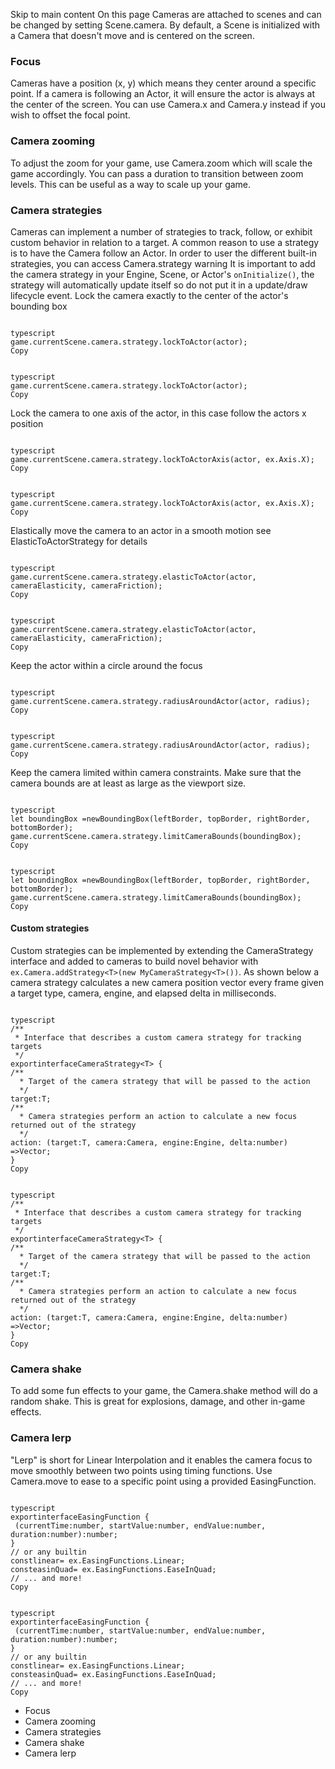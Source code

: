 Skip to main content
On this page
Cameras are attached to scenes and can be changed by setting Scene.camera. By default, a Scene is initialized with a Camera that doesn't move and is centered on the screen.
### Focus​
Cameras have a position (x, y) which means they center around a specific point.
If a camera is following an Actor, it will ensure the actor is always at the center of the screen. You can use Camera.x and Camera.y instead if you wish to offset the focal point.
### Camera zooming​
To adjust the zoom for your game, use Camera.zoom which will scale the game accordingly. You can pass a duration to transition between zoom levels.
This can be useful as a way to scale up your game.
### Camera strategies​
Cameras can implement a number of strategies to track, follow, or exhibit custom behavior in relation to a target. A common reason to use a strategy is to have the Camera follow an Actor.
In order to user the different built-in strategies, you can access Camera.strategy
warning
It is important to add the camera strategy in your Engine, Scene, or Actor's `onInitialize()`, the strategy will automatically update itself so do not put it in a update/draw lifecycle event.
Lock the camera exactly to the center of the actor's bounding box
```

typescript
game.currentScene.camera.strategy.lockToActor(actor);
Copy
```
```

typescript
game.currentScene.camera.strategy.lockToActor(actor);
Copy
```

Lock the camera to one axis of the actor, in this case follow the actors x position
```

typescript
game.currentScene.camera.strategy.lockToActorAxis(actor, ex.Axis.X);
Copy
```
```

typescript
game.currentScene.camera.strategy.lockToActorAxis(actor, ex.Axis.X);
Copy
```

Elastically move the camera to an actor in a smooth motion see ElasticToActorStrategy for details
```

typescript
game.currentScene.camera.strategy.elasticToActor(actor, cameraElasticity, cameraFriction);
Copy
```
```

typescript
game.currentScene.camera.strategy.elasticToActor(actor, cameraElasticity, cameraFriction);
Copy
```

Keep the actor within a circle around the focus
```

typescript
game.currentScene.camera.strategy.radiusAroundActor(actor, radius);
Copy
```
```

typescript
game.currentScene.camera.strategy.radiusAroundActor(actor, radius);
Copy
```

Keep the camera limited within camera constraints. Make sure that the camera bounds are at least as large as the viewport size.
```

typescript
let boundingBox =newBoundingBox(leftBorder, topBorder, rightBorder, bottomBorder);
game.currentScene.camera.strategy.limitCameraBounds(boundingBox);
Copy
```
```

typescript
let boundingBox =newBoundingBox(leftBorder, topBorder, rightBorder, bottomBorder);
game.currentScene.camera.strategy.limitCameraBounds(boundingBox);
Copy
```

#### Custom strategies​
Custom strategies can be implemented by extending the CameraStrategy interface and added to cameras to build novel behavior with `ex.Camera.addStrategy<T>(new MyCameraStrategy<T>())`.
As shown below a camera strategy calculates a new camera position vector every frame given a target type, camera, engine, and elapsed delta in milliseconds.
```

typescript
/**
 * Interface that describes a custom camera strategy for tracking targets
 */
exportinterfaceCameraStrategy<T> {
/**
  * Target of the camera strategy that will be passed to the action
  */
target:T;
/**
  * Camera strategies perform an action to calculate a new focus returned out of the strategy
  */
action: (target:T, camera:Camera, engine:Engine, delta:number) =>Vector;
}
Copy
```
```

typescript
/**
 * Interface that describes a custom camera strategy for tracking targets
 */
exportinterfaceCameraStrategy<T> {
/**
  * Target of the camera strategy that will be passed to the action
  */
target:T;
/**
  * Camera strategies perform an action to calculate a new focus returned out of the strategy
  */
action: (target:T, camera:Camera, engine:Engine, delta:number) =>Vector;
}
Copy
```

### Camera shake​
To add some fun effects to your game, the Camera.shake method will do a random shake. This is great for explosions, damage, and other in-game effects.
### Camera lerp​
"Lerp" is short for Linear Interpolation and it enables the camera focus to move smoothly between two points using timing functions. Use Camera.move to ease to a specific point using a provided EasingFunction.
```

typescript
exportinterfaceEasingFunction {
 (currentTime:number, startValue:number, endValue:number, duration:number):number;
}
// or any builtin
constlinear= ex.EasingFunctions.Linear;
consteasinQuad= ex.EasingFunctions.EaseInQuad;
// ... and more!
Copy
```
```

typescript
exportinterfaceEasingFunction {
 (currentTime:number, startValue:number, endValue:number, duration:number):number;
}
// or any builtin
constlinear= ex.EasingFunctions.Linear;
consteasinQuad= ex.EasingFunctions.EaseInQuad;
// ... and more!
Copy
```

  * Focus
  * Camera zooming
  * Camera strategies
  * Camera shake
  * Camera lerp


